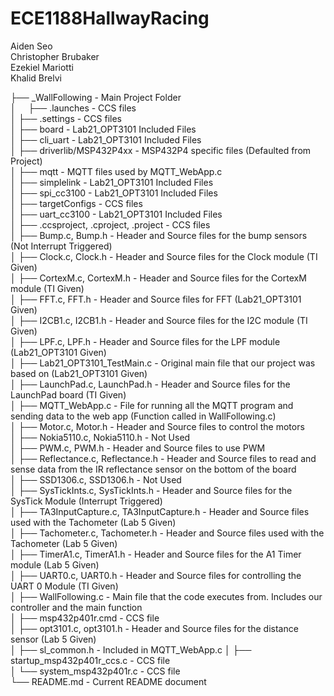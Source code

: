 # ECE1188HallwayRacing
Aiden Seo  
Christopher Brubaker  
Ezekiel Mariotti  
Khalid Brelvi  

├── _WallFollowing                           - Main Project Folder  
│&nbsp;&nbsp;&nbsp;&nbsp;&nbsp;├── .launches                            - CCS files  
│   ├── .settings                            - CCS files  
│   ├── board                                - Lab21_OPT3101 Included Files  
│   ├── cli_uart                             - Lab21_OPT3101 Included Files  
│   ├── driverlib/MSP432P4xx                 - MSP432P4 specific files (Defaulted from Project)  
│   ├── mqtt                                 - MQTT files used by MQTT_WebApp.c  
│   ├── simplelink                           - Lab21_OPT3101 Included Files  
│   ├── spi_cc3100                           - Lab21_OPT3101 Included Files  
│   ├── targetConfigs                        - CCS files  
│   ├── uart_cc3100                          - Lab21_OPT3101 Included Files  
│   ├── .ccsproject, .cproject, .project     - CCS files  
│   ├── Bump.c, Bump.h                       - Header and Source files for the bump sensors (Not Interrupt Triggered)  
│   ├── Clock.c, Clock.h                     - Header and Source files for the Clock module (TI Given)  
│   ├── CortexM.c, CortexM.h                 - Header and Source files for the CortexM module (TI Given)  
│   ├── FFT.c, FFT.h                         - Header and Source files for FFT (Lab21_OPT3101 Given)  
│   ├── I2CB1.c, I2CB1.h                     - Header and Source files for the I2C module (TI Given)  
│   ├── LPF.c, LPF.h                         - Header and Source files for the LPF module (Lab21_OPT3101 Given)  
│   ├── Lab21_OPT3101_TestMain.c             - Original main file that our project was based on (Lab21_OPT3101 Given)  
│   ├── LaunchPad.c, LaunchPad.h             - Header and Source files for the LaunchPad board (TI Given)  
│   ├── MQTT_WebApp.c                        - File for running all the MQTT program and sending data to the web app (Function called in WallFollowing.c)  
│   ├── Motor.c, Motor.h                     - Header and Source files to control the motors  
│   ├── Nokia5110.c, Nokia5110.h             - Not Used  
│   ├── PWM.c, PWM.h                         - Header and Source files to use PWM  
│   ├── Reflectance.c, Reflectance.h         - Header and Source files to read and sense data from the IR reflectance sensor on the bottom of the board  
│   ├── SSD1306.c, SSD1306.h                 - Not Used  
│   ├── SysTickInts.c, SysTickInts.h         - Header and Source files for the SysTick Module (Interrupt Triggered)  
│   ├── TA3InputCapture.c, TA3InputCapture.h - Header and Source files used with the Tachometer (Lab 5 Given)  
│   ├── Tachometer.c, Tachometer.h           - Header and Source files used with the Tachometer (Lab 5 Given)  
│   ├── TimerA1.c, TimerA1.h                 - Header and Source files for the A1 Timer module (Lab 5 Given)  
│   ├── UART0.c, UART0.h                     - Header and Source files for controlling the UART 0 Module (TI Given)  
│   ├── WallFollowing.c                      - Main file that the code executes from. Includes our controller and the main function  
│   ├── msp432p401r.cmd                      - CCS file  
│   ├── opt3101.c, opt3101.h                 - Header and Source files for the distance sensor (Lab 5 Given)  
│   ├── sl_common.h                          - Included in MQTT_WebApp.c 
│   ├── startup_msp432p401r_ccs.c            - CCS file  
│   └── system_msp432p401r.c                 - CCS file  
└── README.md                                - Current README document  
